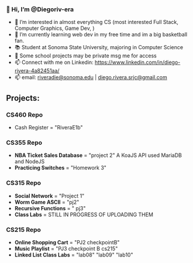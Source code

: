 ### 👋 Hi, I’m @Diegoriv-era
- 👀 I’m interested in almost everything CS (most interested Full Stack, Computer Graphics, Game Dev, )
- 🌱 I’m currently learning web dev in my free time and im a big basketball fan.
- 📚 Student at Sonoma State University, majoring in Computer Science
- 🚨 Some school projects may be private msg me for access
- 📫 Connect with me on Linkedin: https://www.linkedin.com/in/diego-rivera-4a82451aa/
- 📫 email: riveradie@sonoma.edu  |  diego.rivera.srjc@gmail.com

## Projects:
### CS460 Repo
- Cash Register = "RiveraE1b"
### CS355 Repo
- **NBA Ticket Sales Database** = "project 2"
  A KoaJS API used MariaDB and NodeJS
- **Practicing Switches** = "Homework 3"
### CS315 Repo
- **Social Network** = "Project 1"
- **Worm Game ASCII** = "pj2"
- **Recursive Functions** = " pj3"
- **Class Labs** = STILL IN PROGRESS OF UPLOADING THEM
### CS215 Repo
- **Online Shopping Cart**  = "PJ2 checkpointB"
- **Music Playlist** = "PJ3 checkpoint B cs215" 
- **Linked List Class Labs** = "lab08" "lab09" "lab10"


<!---
Diegoriv-era/Diegoriv-era is a ✨ special ✨ repository because its `README.md` (this file) appears on your GitHub profile.
You can click the Preview link to take a look at your changes.
--->
